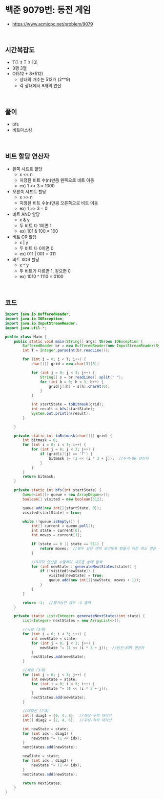 # 백준 9079번: 동전 게임
* https://www.acmicpc.net/problem/9079

<br>

## 시간복잡도
* T(1 ≤ T ≤ 10)
* 3행 3열
* O(512 + 8*512)
  * 상태의 개수는 512개 (2**9)
  * 각 상태에서 8개의 연산

<br>

## 풀이
* bfs
* 비트마스킹

<br>

## 비트 할당 연산자
* 왼쪽 시프트 할당 
  * x << n
  * 지정된 비트 수(n)만큼 왼쪽으로 비트 이동
  * ex) 1 << 3 = 1000
* 오른쪽 시프트 할당
  * x >> n
  * 지정된 비트 수(n)만큼 오른쪽으로 비트 이동
  * ex) 1 >> 3 = 0
* 비트 AND 할당
  * x & y
  * 두 비트 다 1이면 1
  * ex) 101 & 100 = 100
* 비트 OR 할당
  * x | y
  * 두 비트 다 0이면 0
  * ex) 011 | 001 = 011
* 비트 XOR 할당
  * x ^ y
  * 두 비트가 다르면 1, 같으면 0
  * ex) 1010 ^ 1110 = 0100

<br>

## 코드
```java
import java.io.BufferedReader;
import java.io.IOException;
import java.io.InputStreamReader;
import java.util.*;

public class Main {
    public static void main(String[] args) throws IOException {
        BufferedReader br = new BufferedReader(new InputStreamReader(System.in));
        int T = Integer.parseInt(br.readLine());

        for (int i = 0; i < T; i++) {
            char[][] grid = new char[3][3];

            for (int j = 0; j < 3; j++) {
                String[] s = br.readLine().split(" ");
                for (int h = 0; h < 3; h++) {
                    grid[j][h] = s[h].charAt(0);
                }
            }

            int startState = toBitmask(grid);
            int result = bfs(startState);
            System.out.println(result);
        }

    }

    private static int toBitmask(char[][] grid) {
        int bitmask = 0;
        for (int i = 0; i < 3; i++) {
            for (int j = 0; j < 3; j++) {
                if (grid[i][j] == 'T') {
                    bitmask |= (1 << (i * 3 + j));  //누적-OR 연산자
                }
            }
        }
        return bitmask;
    }

    private static int bfs(int startState) {
        Queue<int[]> queue = new ArrayDeque<>();
        boolean[] visited = new boolean[512];

        queue.add(new int[]{startState, 0});
        visited[startState] = true;

        while (!queue.isEmpty()) {
            int[] current = queue.poll();
            int state = current[0];
            int moves = current[1];

            if (state == 0 || state == 511) {
                return moves;  //모두 같은 면이 보이도록 만들기 위한 최소 연산 횟수 출력
            }

            //8가지 연산을 수행하여 새로운 상태 탐색
            for (int newState : generateNextStates(state)) {
                if (!visited[newState]) {
                    visited[newState] = true;
                    queue.add(new int[]{newState, moves + 1});
                }
            }
        }

        return -1;  //불가능한 경우 -1 출력
    }

    private static List<Integer> generateNextStates(int state) {
        List<Integer> nextStates = new ArrayList<>();

        //가로 (3개)
        for (int i = 0; i < 3; i++) {
            int newState = state;
            for (int j = 0; j < 3; j++) {
                newState ^= (1 << (i * 3 + j));  //반전-XOR 연산자
            }
            nextStates.add(newState);
        }

        //세로 (3개)
        for (int j = 0; j < 3; j++) {
            int newState = state;
            for (int i = 0; i < 3; i++) {
                newState ^= (1 << (i * 3 + j));
            }
            nextStates.add(newState);
        }

        //대각선 (2개)
        int[] diag1 = {0, 4, 8};  //좌상-우하 대각선
        int[] diag2 = {2, 4, 6};  //우상-좌하 대각선

        int newState = state;
        for (int idx : diag1) {
            newState ^= (1 << idx);  
        }
        nextStates.add(newState);

        newState = state;
        for (int idx : diag2) {
            newState ^= (1 << idx);
        }
        nextStates.add(newState);

        return nextStates;
    }
}
```

